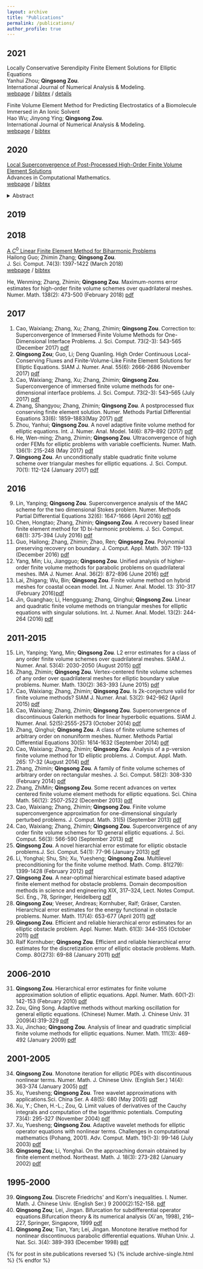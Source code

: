 ```yaml
---
layout: archive
title: "Publications"
permalink: /publications/
author_profile: true
---
```


<!-- {% if author.googlescholar %}
  You can also find my articles on <u><a href="{{author.googlescholar}}">my Google Scholar profile</a>.</u>
{% endif %}

{% include base_path %} -->

## 2021
Locally Conservative Serendipity Finite Element Solutions for Elliptic Equations  
Yanhui Zhou; **Qingsong Zou**.  
International Journal of Numerical Analysis & Modeling.  
[webpage]() / [bibtex]() / <a href="\papers\markdown.md" target="_blank">details</a>  


Finite Volume Element Method for Predicting Electrostatics of a Biomolecule Immersed in An Ionic Solvent  
Hao Wu; Jinyong Ying; **Qingsong Zou**.  
International Journal of Numerical Analysis & Modeling.  
[webpage]() / [bibtex]()  

## 2020

[Local Superconvergence of Post-Processed High-Order Finite Volume Element Solutions]()  
Advances in Computational Mathematics.  
[webpage](https://link.springer.com/article/10.1007/s10444-020-09801-2) / [bibtex]()  
<details>
<summary>Abstract</summary>
Local superconvergence properties of the post-processed finite volume element method (FVEM) are studied. Some interpolation/extrapolation post-processing techniques are applied to a class of $k$ th-order ($k\geq 2$) FVE solutions for elliptic equations. A local analysis tool for the finite volume method is developed to analyze the proposed method, and some superconvergence results are established. The theoretical findings are supported by several numerical experiments.
</details>

## 2019

## 2018
[A $C^0$ Linear Finite Element Method for Biharmonic Problems]()  
Hailong Guo; Zhimin Zhang; **Qingsong Zou**.  
J. Sci. Comput. 74(3): 1397-1422 (March 2018)  
[webpage]() / [bibtex]()

He, Wenming; Zhang, Zhimin; **Qingsong Zou**. Maximum-norms error estimates for high-order finite volume schemes over quadrilateral meshes. Numer. Math. 138(2): 473-500 (February 2018) [pdf]()

## 2017


1. Cao, Waixiang; Zhang, Xu; Zhang, Zhimin; **Qingsong Zou**. Correction to: Superconvergence of Immersed Finite Volume Methods for One-Dimensional Interface Problems. J. Sci. Comput. 73(2-3): 543-565 (December 2017) [pdf]()
2. **Qingsong Zou**; Guo, Li; Deng Quanling. High Order Continuous Local-Conserving Fluxes and Finite-Volume-Like Finite Element Solutions for Elliptic Equations. SIAM J. Numer. Anal. 55(6): 2666-2686 (November 2017) [pdf]()
3. Cao, Waixiang; Zhang, Xu; Zhang, Zhimin; **Qingsong Zou**. Superconvergence of immersed finite volume methods for one-dimensional interface problems. J. Sci. Comput. 73(2-3): 543–565 (July 2017) [pdf]()
4. Zhang, Shangyou; Zhang, Zhimin; **Qingsong Zou**. A postprocessed flux conserving finite element solution. Numer. Methods Partial Differential Equations 33(6): 1859–1883(May 2017) [pdf]()
5. Zhou, Yanhui; **Qingsong Zou**. A novel adaptive finite volume method for elliptic equations. Int. J. Numer. Anal. Model. 14(6): 879–892 (2017) [pdf]()
6. He, Wen-ming; Zhang, Zhimin; **Qingsong Zou**. Ultraconvergence of high order FEMs for elliptic problems with variable coefficients. Numer. Math. 136(1): 215-248 (May 2017) [pdf]()
7. **Qingsong Zou**. An unconditionally stable quadratic finite volume scheme over triangular meshes for elliptic equations. J. Sci. Comput. 70(1): 112-124 (January 2017) [pdf]()

## 2016
9.  Lin, Yanping; **Qingsong Zou**. Superconvergence analysis of the MAC scheme for the two dimensional Stokes problem. Numer. Methods Partial Differential Equations 32(6): 1647-1666 (April 2016) [pdf]()
10. Chen, Hongtao; Zhang, Zhimin; **Qingsong Zou**. A recovery based linear finite element method for 1D bi-harmonic problems. J. Sci. Comput. 68(1): 375-394 (July 2016) [pdf]()
11. Guo, Hailong; Zhang, Zhimin; Zhao, Ren; **Qingsong Zou**. Polynomial preserving recovery on boundary. J. Comput. Appl. Math. 307: 119-133 (December 2016) [pdf]()
12. Yang, Min; Liu, Jiangguo; **Qingsong Zou**. Unified analysis of higher-order finite volume methods for parabolic problems on quadrilateral meshes. IMA J. Numer. Anal. 36(2): 872-896 (June 2016) [pdf]()
13. Lai, Zhigang; Wu, Bin; **Qingsong Zou**. Finite volume method on hybrid meshes for coastal ocean model. Int. J. Numer. Anal. Model. 13: 310-317 (February 2016)[pdf]()
14. Jin, Guanghao; Li, Hengguang; Zhang, Qinghui; **Qingsong Zou**. Linear and quadratic finite volume methods on triangular meshes for elliptic equations with singular solutions. Int. J. Numer. Anal. Model. 13(2): 244-264 (2016) [pdf]()

## 2011-2015
15. Lin, Yanping; Yang, Min; **Qingsong Zou**. L2 error estimates for a class of any order finite volume schemes over quadrilateral meshes. SIAM J. Numer. Anal. 53(4): 2030-2050 (August 2015) [pdf]()
16. Zhang, Zhimin; **Qingsong Zou**. Vertex-centered finite volume schemes of any order over quadrilateral meshes for elliptic boundary value problems. Numer. Math. 130(2): 363-393 (June 2015) [pdf]()
17. Cao, Waixiang; Zhang, Zhimin; **Qingsong Zou**. Is 2k-conjecture valid for finite volume methods? SIAM J. Numer. Anal. 53(2): 942-962 (April 2015) [pdf]()
18. Cao, Waixiang; Zhang, Zhimin; **Qingsong Zou**. Superconvergence of discontinuous Galerkin methods for linear hyperbolic equations. SIAM J. Numer. Anal. 52(5):2555-2573 (October 2014) [pdf]()
19. Zhang, Qinghui; **Qingsong Zou**. A class of finite volume schemes of arbitrary order on nonuniform meshes. Numer. Methods Partial Differential Equations 30(5): 1614-1632 (September 2014) [pdf]()
20. Cao, Waixiang; Zhang, Zhimin; **Qingsong Zou**. Analysis of a p-version finite volume method for 1D elliptic problems. J. Comput. Appl. Math. 265: 17-32 (August 2014) [pdf]()
21. Zhang, Zhimin; **Qingsong Zou**. A family of finite volume schemes of arbitrary order on rectangular meshes. J. Sci. Comput. 58(2): 308-330 (February 2014) [pdf]()
22. Zhang, ZhiMin; **Qingsong Zou**. Some recent advances on vertex centered finite volume element methods for elliptic equations. Sci. China Math. 56(12): 2507-2522 (December 2013) [pdf]()
23. Cao, Waixiang; Zhang, Zhimin; **Qingsong Zou**. Finite volume superconvergence approximation for one-dimensional singularly perturbed problems. J. Comput. Math. 31(5) (September 2013) [pdf]()
24. Cao, Waixiang; Zhang, Zhimin; **Qingsong Zou**. Superconvergence of any order finite volume schemes for 1D general elliptic equations. J. Sci. Comput. 56(3): 566-590 (September 2013) [pdf]()
25. **Qingsong Zou**. A novel hierarchial error estimate for elliptic obstacle problems.J. Sci. Comput. 54(1): 77-96 (January 2013) [pdf]()
26. Li, Yonghai; Shu, Shi; Xu, Yuesheng; **Qingsong Zou**. Multilevel preconditioning for the finite volume method. Math. Comp. 81(279): 1399-1428 (February 2012) [pdf]()
27. **Qingsong Zou**. A near-optimal hierarchical estimate based adaptive finite element method for obstacle problems. Domain decomposition methods in science and engineering XIX, 317–324, Lect. Notes Comput. Sci. Eng., 78, Springer, Heidelberg [pdf]()
28. **Qingsong Zou**; Veeser, Andreas; Kornhuber, Ralf; Gräser, Carsten. Hierarchical error estimates for the energy functional in obstacle problems. Numer. Math. 117(4): 653-677 (April 2011) [pdf]()
29. **Qingsong Zou**. Efficient and reliable hierarchical error estimates for an elliptic obstacle problem. Appl. Numer. Math. 61(3): 344-355 (October 2011) [pdf]()
30. Ralf Kornhuber; **Qingsong Zou**. Efficient and reliable hierarchical error estimates for the discretization error of elliptic obstacle problems. Math. Comp. 80(273): 69-88 (January 2011) [pdf]()


## 2006-2010
31. **Qingsong Zou**. Hierarchical error estimates for finite volume approximation solution of elliptic equations. Appl. Numer. Math. 60(1-2): 142-153 (February 2010) [pdf]()
32. Zou, Qing Song. Adaptive methods without marking oscillation for general elliptic equations. (Chinese) Numer. Math. J. Chinese Univ. 31 2009(4):319-329 [pdf]()
33. Xu, Jinchao; **Qingsong Zou**. Analysis of linear and quadratic simplicial finite volume methods for elliptic equations. Numer. Math. 111(3): 469-492 (January 2009) [pdf]()

## 2001-2005
34. **Qingsong Zou**. Monotone iteration for elliptic PDEs with discontinuous nonlinear terms. Numer. Math. J. Chinese Univ. (English Ser.) 14(4): 363-374 (January 2005) [pdf]()
35. Xu, Yuesheng; **Qingsong Zou**. Tree wavelet approximations with applications.Sci. China Ser. A 48(5): 680 (May 2005) [pdf]()
36. Xu, Y.; Chen, H.-L.; Zou, Q. Limit values of derivatives of the Cauchy integrals and computation of the logarithmic potentials. Computing 73(4): 295-327 (November 2004) [pdf]()
37. Xu, Yuesheng; **Qingsong Zou**. Adaptive wavelet methods for elliptic operator equations with nonlinear terms. Challenges in computational mathematics (Pohang, 2001). Adv. Comput. Math. 19(1-3): 99-146 (July 2003) [pdf]()
38. **Qingsong Zou**; Li, Yonghai. On the approaching domain obtained by finite element method. Northeast. Math. J. 18(3): 273-282 (January 2002) [pdf]()

## 1995-2000
39. **Qingsong Zou**. Discrete Friedrichs' and Korn's inequalities. I. Numer. Math. J. Chinese Univ. (English Ser.) 9 2000(2):152-158. [pdf]()
40. **Qingsong Zou**; Lei, Jingan. Bifurcation for subdifferential operator equations.Bifurcation theory & its numerical analysis (Xi'an, 1998), 216–227, Springer, Singapore, 1999 [pdf]()
41. **Qingsong Zou**; Tian, Yan; Lei, Jingan. Monotone iterative method for nonlinear discontinuous parabolic differential equations. Wuhan Univ. J. Nat. Sci. 3(4): 389-393 (December 1998) [pdf]()

{% for post in site.publications reversed %}
  {% include archive-single.html %}
{% endfor %}
